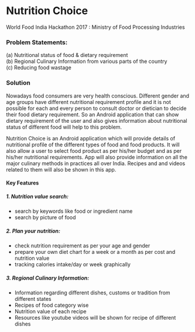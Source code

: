 # Nutrition Choice
 World Food India Hackathon 2017 : Ministry of Food Processing Industries

### Problem Statements:
  (a) Nutritional status of food & dietary requirement <br />
  (b) Regional Culinary Information from various parts of the country <br />
  (c) Reducing food wastage

### Solution
Nowadays food consumers are very health conscious. Different gender and age groups have different nutritional requirement profile and it is not possible for each and every person to consult doctor or dietician to decide their food dietary requirement. So an Android application that can show dietary requirement of the user and also gives information about nutritional status of different food will help to this problem.

Nutrition Choice is an Android application which will provide details of nutritional profile of the different types of food and food products. It will also allow a user to select food product as per his/her budget and as per his/her nutritional requirements. App will also provide information on all the major culinary methods in practices all over India. Recipes and and videos related to them will also be shown in this app.


#### Key Features

##### 1. Nutrition value search:
- search by keywords like food or ingredient name<br />
- search by picture of food<br />

##### 2. Plan your nutrition:
- check nutrition requirement as per your age and gender<br />
- prepare your own diet chart for a week or a month as per cost and nutrition value<br />
- tracking calories intake/day or week graphically<br />


##### 3. Regional Culinary Information:
- Information regarding different dishes, customs or tradition from different states<br />
- Recipes of food category wise<br />
- Nutrition value of each recipe<br />
- Resources like youtube videos will be shown for recipe of different dishes<br />
